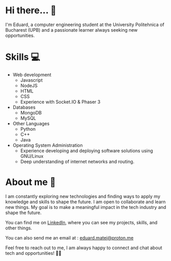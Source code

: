 # Hi there... 👋
I'm Eduard, a computer engineering student at the University Politehnica of Bucharest (UPB) and a passionate learner always seeking new opportunities.

# Skills 💻

* Web development
   * Javascript
   * NodeJS
   * HTML
   * CSS
   * Experience with Socket.IO & Phaser 3
* Databases
  * MongoDB
  * MySQL
* Other Languages
  * Python
  * C++
  * Java
* Operating System Administration
  * Experience developing and deploying software solutions using GNU/Linux
  * Deep understanding of internet networks and routing.

# About me 🌟
I am constantly exploring new technologies and finding ways to apply my knowledge and skills to shape the future. I am open to collaborate and learn new things. My goal is to make a meaningful impact in the tech industry and shape the future.

You can find me on [LinkedIn](https://www.linkedin.com/in/eduard-matei-4413531b8/), where you can see my projects, skills, and other things.

You can also send me an email at : eduard.matei@proton.me

Feel free to reach out to me, I am always happy to connect and chat about tech and opportunities! 🤝🚀
